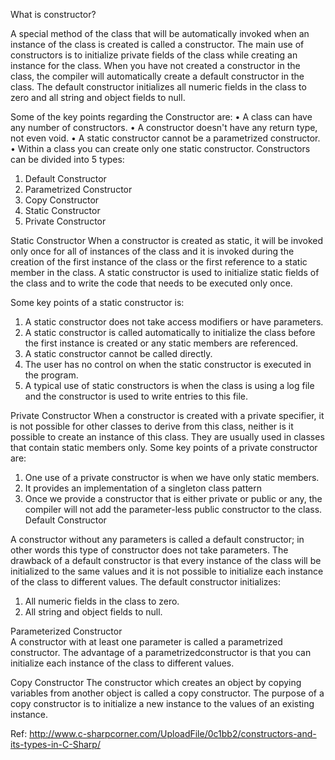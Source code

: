 ﻿What is constructor?

A special method of the class that will be automatically invoked when an instance of the class is created is called a constructor. The main use of constructors is to initialize private fields of the class while creating an instance for the class. When you have not created a constructor in the class, the compiler will automatically create a default constructor in the class. The default constructor initializes all numeric fields in the class to zero and all string and object fields to null. 

Some of the key points regarding the Constructor are:
•	A class can have any number of constructors.
•	A constructor doesn't have any return type, not even void.
•	A static constructor cannot be a parametrized constructor.
•	Within a class you can create only one static constructor. 
Constructors can be divided into 5 types:
1.	Default Constructor
2.	Parametrized Constructor
3.	Copy Constructor
4.	Static Constructor
5.	Private Constructor 

Static Constructor
When a constructor is created as static, it will be invoked only once for all of instances of the class and it is invoked during the creation of the first instance of the class or the first reference to a static member in the class. A static constructor is used to initialize static fields of the class and to write the code that needs to be executed only once.

Some key points of a static constructor is:
1.	A static constructor does not take access modifiers or have parameters.
2.	A static constructor is called automatically to initialize the class before the first instance is created or any static members are referenced.
3.	A static constructor cannot be called directly.
4.	The user has no control on when the static constructor is executed in the program.
5.	A typical use of static constructors is when the class is using a log file and the constructor is used to write entries to this file.





Private Constructor 
When a constructor is created with a private specifier, it is not possible for other classes to derive from this class, neither is it possible to create an instance of this class. They are usually used in classes that contain static members only. Some key points of a private constructor are:
1.	One use of a private constructor is when we have only static members.
2.	It provides an implementation of a singleton class pattern
3.	Once we provide a constructor that is either private or public or any, the compiler will not add the parameter-less public constructor to the class.
Default Constructor

A constructor without any parameters is called a default constructor; in other words this type of constructor does not take parameters. The drawback of a default constructor is that every instance of the class will be initialized to the same values and it is not possible to initialize each instance of the class to different values. The default constructor initializes:
1.	All numeric fields in the class to zero.
2.	All string and object fields to null.

Parameterized Constructor  
A constructor with at least one parameter is called a parametrized constructor. The advantage of a parametrizedconstructor is that you can initialize each instance of the class to different values.


 Copy Constructor
The constructor which creates an object by copying variables from another object is called a copy constructor. The purpose of a copy constructor is to initialize a new instance to the values of an existing instance.



Ref: 
http://www.c-sharpcorner.com/UploadFile/0c1bb2/constructors-and-its-types-in-C-Sharp/

